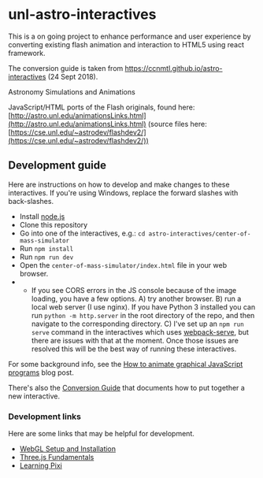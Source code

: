 # unl-astro-interactives

This is a on going project to enhance performance and user experience by converting existing flash animation and interaction to HTML5 using react framework.

The conversion guide is taken from https://ccnmtl.github.io/astro-interactives (24 Sept 2018).

Astronomy Simulations and Animations

JavaScript/HTML ports of the Flash originals, found here: [http://astro.unl.edu/animationsLinks.html](http://astro.unl.edu/animationsLinks.html) (source files here: [https://cse.unl.edu/~astrodev/flashdev2/](https://cse.unl.edu/~astrodev/flashdev2/))

## Development guide

Here are instructions on how to develop and make changes to these interactives. If you're using Windows, replace the forward slashes with back-slashes.

- Install [node.js](https://nodejs.org/en/)
- Clone this repository
- Go into one of the interactives, e.g.: `cd astro-interactives/center-of-mass-simulator`
- Run `npm install`
- Run `npm run dev`
- Open the `center-of-mass-simulator/index.html` file in your web browser.
- - If you see CORS errors in the JS console because of the image loading, you have a few options. A) try another browser. B) run a local web server (I use nginx). If you have Python 3 installed you can run `python -m http.server` in the root directory of the repo, and then navigate to the corresponding directory. C) I've set up an `npm run serve` command in the interactives which uses [webpack-serve](https://github.com/webpack-contrib/webpack-serve), but there are issues with that at the moment. Once those issues are resolved this will be the best way of running these interactives.

For some background info, see the [How to animate graphical JavaScript programs](https://compiled.ctl.columbia.edu/articles/how-to-animate-graphical-javascript-programs/) blog post.

There's also the [Conversion Guide](https://ccnmtl.github.io/astro-interactives/docs/conversion-guide.html)
that documents how to put together a new interactive.

### Development links

Here are some links that may be helpful for development.

- [WebGL Setup and Installation](https://webglfundamentals.org/webgl/lessons/webgl-setup-and-installation.html)
- [Three.js Fundamentals](https://threejsfundamentals.org/)
- [Learning Pixi](https://github.com/kittykatattack/learningPixi)
